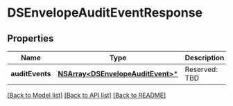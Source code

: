 # DSEnvelopeAuditEventResponse

## Properties
Name | Type | Description | Notes
------------ | ------------- | ------------- | -------------
**auditEvents** | [**NSArray&lt;DSEnvelopeAuditEvent&gt;***](DSEnvelopeAuditEvent.md) | Reserved: TBD | [optional] 

[[Back to Model list]](../README.md#documentation-for-models) [[Back to API list]](../README.md#documentation-for-api-endpoints) [[Back to README]](../README.md)


